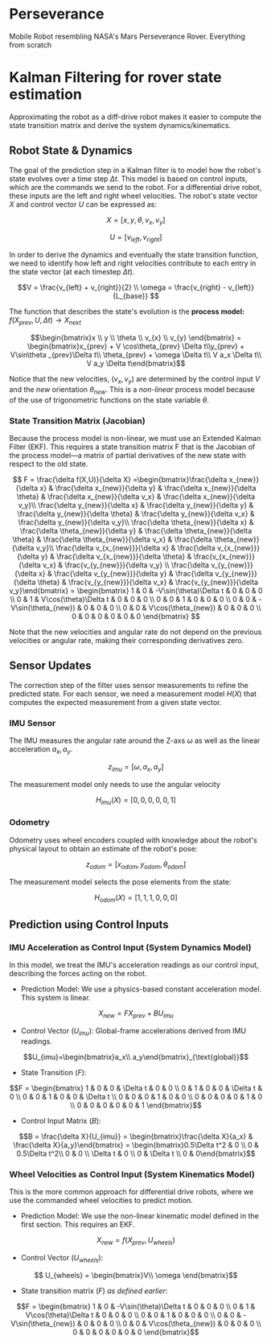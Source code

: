# Perseverance
Mobile Robot resembling NASA's Mars Perseverance Rover. Everything from scratch

# Kalman Filtering for rover state estimation
Approximating the robot as a diff-drive robot makes it easier to compute the state transition matrix and derive the system dynamics/kinematics.

## Robot State & Dynamics
The goal of the prediction step in a Kalman filter is to model how the robot's state evolves over a time step $\Delta t$. This model is based on control inputs, which are the commands we send to the robot. For a differential drive robot, these inputs are the left and right wheel velocities. The robot's state vector $X$ and control vector $U$ can be expressed as:

$$X = \left[x, y, \theta, v_x, v_y\right]$$

$$U = \left[v_{left}, v_{right}\right]$$

In order to derive the dynamics and eventually the state transition function, we need to identify how left and right velocities contribute to each entry in the state vector (at each timestep $\Delta t$).

$$V = \frac{v_{left} + v_{right}}{2} \\
\omega = \frac{v_{right} - v_{left}}{L_{base}}
$$

The function that describes the state's evolution is the **process model:** $f\left(X_{prev}, U, \Delta t\right) \to X_{next}$

$$\begin{bmatrix}x \\ y \\ \theta \\ v_{x} \\ v_{y} \end{bmatrix} = \begin{bmatrix}x_{prev} + V \cos\theta_{prev} \Delta t\\y_{prev} + V\sin\theta _{prev}\Delta t\\ \theta_{prev} + \omega \Delta t\\ V a_x \Delta t\\ V a_y \Delta t\end{bmatrix}$$

Notice that the new velocities, $(v_x, v_y)$ are determined by the control input $V$ and the *new* orientation $\theta_{new}$. This is a *non-linear* process model because of the use of trigonometric functions on the state variable $\theta$.

### State Transition Matrix (Jacobian)
Because the process model is non-linear, we must use an Extended Kalman Filter (EKF). This requires a state transition matrix F that is the Jacobian of the process model—a matrix of partial derivatives of the new state with respect to the old state.

$$
F = \frac{\delta f(X,U)}{\delta X} =\begin{bmatrix}\frac{\delta x_{new}}{\delta x} & \frac{\delta x_{new}}{\delta y} & \frac{\delta x_{new}}{\delta \theta} & \frac{\delta x_{new}}{\delta v_x} & \frac{\delta x_{new}}{\delta v_y}\\ \frac{\delta y_{new}}{\delta x} & \frac{\delta y_{new}}{\delta y} & \frac{\delta y_{new}}{\delta \theta} & \frac{\delta y_{new}}{\delta v_x} & \frac{\delta y_{new}}{\delta v_y}\\ \frac{\delta \theta_{new}}{\delta x} & \frac{\delta \theta_{new}}{\delta y} & \frac{\delta \theta_{new}}{\delta \theta} & \frac{\delta \theta_{new}}{\delta v_x} & \frac{\delta \theta_{new}}{\delta v_y}\\ \frac{\delta v_{x_{new}}}{\delta x} & \frac{\delta v_{x_{new}}}{\delta y} & \frac{\delta v_{x_{new}}}{\delta \theta} & \frac{v_{x_{new}}}{\delta v_x} & \frac{v_{y_{new}}}{\delta v_y} \\ \frac{\delta v_{y_{new}}}{\delta x} & \frac{\delta v_{y_{new}}}{\delta y} & \frac{\delta v_{y_{new}}}{\delta \theta} & \frac{v_{y_{new}}}{\delta v_x} & \frac{v_{y_{new}}}{\delta v_y}\end{bmatrix} = \begin{bmatrix} 1 & 0 & -V\sin(\theta)\Delta t & 0 & 0 & 0 \\ 0 & 1 & V\cos(\theta)\Delta t & 0 & 0 & 0 \\ 0 & 0 & 1 & 0 & 0 & 0 \\ 0 & 0 & -V\sin(\theta_{new}) & 0 & 0 & 0 \\ 0 & 0 & V\cos(\theta_{new}) & 0 & 0 & 0 \\ 0 & 0 & 0 & 0 & 0 & 0 \end{bmatrix}
$$

Note that the new velocities and angular rate do not depend on the previous velocities or angular rate, making their corresponding derivatives zero.

## Sensor Updates
The correction step of the filter uses sensor measurements to refine the predicted state. For each sensor, we need a measurement model $H(X)$ that computes the expected measurement from a given state vector.

### IMU Sensor
The IMU measures the angular rate around the Z-axs $\omega$ as well as the linear acceleration $a_x, a_y$.

$$z_{imu} = \left[\omega, a_x, a_y\right]$$

The measurement model only needs to use the angular velocity

$$H_{imu}(X) = \left[0, 0, 0, 0, 0, 1\right]$$

### Odometry
Odometry uses wheel encoders coupled with knowledge about the robot's physical layout to obtain an estimate of the robot's pose:

$$z_{odom} = \left[x_{odom}, y_{odom}, \theta_{odom}\right]$$

The measurement model selects the pose elements from the state:

$$H_{odom}(X) = \left[1, 1, 1, 0, 0, 0\right]$$

## Prediction using Control Inputs

### IMU Acceleration as Control Input (System Dynamics Model)
In this model, we treat the IMU's acceleration readings as our control input, describing the forces acting on the robot.

- Prediction Model: We use a physics-based constant acceleration model. This system is linear.

$$X_{new}​=F X_{prev}​+B U_{imu​}$$

- Control Vector ($U_{imu​}$): Global-frame accelerations derived from IMU readings.

$$U_{imu​}=\begin{bmatrix}a_x\\ a_y\end{bmatrix}_{\text{global​}}$$

- State Transition ($F$):

$$F = \begin{bmatrix} 1 & 0 & 0 & \Delta t & 0 & 0 \\ 0 & 1 & 0 & 0 & \Delta t & 0 \\ 0 & 0 & 1 & 0 & 0 & \Delta t \\ 0 & 0 & 0 & 1 & 0 & 0 \\ 0 & 0 & 0 & 0 & 1 & 0 \\ 0 & 0 & 0 & 0 & 0 & 1 \end{bmatrix}$$

- Control Input Matrix ($B$):

$$B = \frac{\delta X}{U_{imu}} = \begin{bmatrix}\frac{\delta X}{a_x} & \frac{\delta X}{a_y}\end{bmatrix} = \begin{bmatrix}0.5\Delta t^2 & 0 \\ 0 & 0.5\Delta t^2\\ 0 & 0 \\ \Delta t & 0 \\ 0 & \Delta t \\ 0 & 0\end{bmatrix}$$

### Wheel Velocities as Control Input (System Kinematics Model)
This is the more common approach for differential drive robots, where we use the commanded wheel velocities to predict motion.

- Prediction Model: We use the non-linear kinematic model defined in the first section. This requires an EKF.

$$X_{new} = f(X_{prev}, U_{wheels})$$

- Control Vector ($U_{wheels}$):

$$ U_{wheels} = \begin{bmatrix}V\\ \omega \end{bmatrix}$$

- State transition matrix ($F$) *as defined earlier*:

$$F = \begin{bmatrix} 1 & 0 & -V\sin(\theta)\Delta t & 0 & 0 & 0 \\ 0 & 1 & V\cos(\theta)\Delta t & 0 & 0 & 0 \\ 0 & 0 & 1 & 0 & 0 & 0 \\ 0 & 0 & -V\sin(\theta_{new}) & 0 & 0 & 0 \\ 0 & 0 & V\cos(\theta_{new}) & 0 & 0 & 0 \\ 0 & 0 & 0 & 0 & 0 & 0 \end{bmatrix}$$
